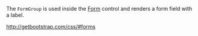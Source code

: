 The `FormGroup` is used inside the [Form](/docs/controls/bootstrap/Form) control and renders a form field with a label.

<http://getbootstrap.com/css/#forms>